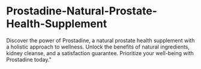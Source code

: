 # Prostadine-Natural-Prostate-Health-Supplement
Discover the power of Prostadine, a natural prostate health supplement with a holistic approach to wellness. Unlock the benefits of natural ingredients, kidney cleanse, and a satisfaction guarantee. Prioritize your well-being with Prostadine today."
